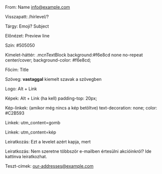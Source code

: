 From: Name <info@example.com>

Visszapatt: /hirlevel/?

Tárgy: Emoji? Subject

Előnézet: Preview line

Szín: #505050

Kimelet-háttér: .mcnTextBlock background:#f6e8cd none no-repeat center/cover; background-color: #f6e8cd;

Főcím: Title

Szöveg: **vastaggal** kiemelt szavak a szövegben

Logo: Alt + Link

Képek: Alt + Link (ha kell) padding-top: 20px;

Kép-linkek: (amikor még nincs a kép betöltve) text-decoration: none; color: #C2B593

Linkek: utm_content=gomb

Linkek: utm_content=kép

Leiratkozás: Ezt a levelet azért kapja, mert

Leiratkozás: Nem szeretne többször e-mailben értesülni akcióinkról? Ide kattinva leiratkozhat.

Teszt-címek: our-addresses@example.com
